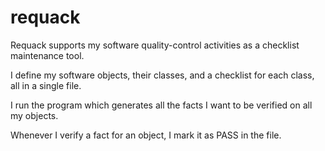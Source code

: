 # requack
Requack supports my software quality-control activities as a checklist maintenance tool.

I define my software objects, their classes, and a checklist for each class, all in a single file.

I run the program which generates all the facts I want to be verified on all my objects.

Whenever I verify a fact for an object, I mark it as PASS in the file.

